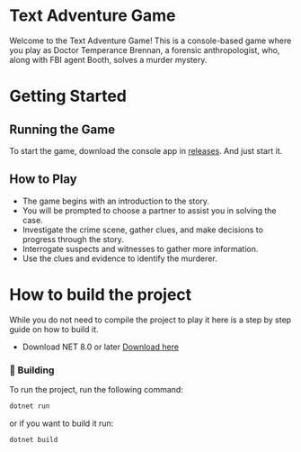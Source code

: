# Text Adventure Game
Welcome to the Text Adventure Game! This is a console-based game where you play as Doctor Temperance Brennan, a forensic anthropologist, who, along with FBI agent Booth, solves a murder mystery.

# Getting Started
## Running the Game
To start the game, download the console app in [releases](https://github.com/EmreKadirTiren/EmreKadirTiren-TerminalApp/releases/tag/V1.0.0). And just start it.

## How to Play
- The game begins with an introduction to the story.
- You will be prompted to choose a partner to assist you in solving the case.
- Investigate the crime scene, gather clues, and make decisions to progress through the story.
- Interrogate suspects and witnesses to gather more information.
- Use the clues and evidence to identify the murderer.

# How to build the project
While you do not need to compile the project to play it here is a step by step guide on how to build it.
- Download NET 8.0 or later [Download here](https://dotnet.microsoft.com/download)

### 🔨 Building
To run the project, run the following command:
```sh
dotnet run
```
or if you want to build it run:
```sh
dotnet build
```
